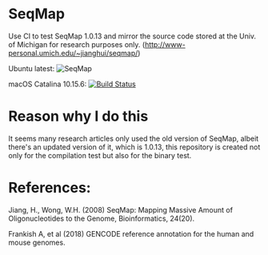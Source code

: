 # SeqMap

Use CI to test SeqMap 1.0.13 and mirror the source code stored at the Univ. of Michigan for research purposes only. (http://www-personal.umich.edu/~jianghui/seqmap/)

Ubuntu latest: ![SeqMap](https://github.com/MitsuhaMiyamizu/SeqMap/workflows/seqmap/badge.svg)

macOS Catalina 10.15.6: [![Build Status](https://dev.azure.com/medbioinfo/seqmap/_apis/build/status/macOS%2010.15.6?branchName=master)](https://dev.azure.com/medbioinfo/seqmap/_build/latest?definitionId=1&branchName=master)
# Reason why I do this
It seems many research articles only used the old version of SeqMap, albeit there's an updated version of it,
which is 1.0.13, this repository is created not only for the compilation test but also for the binary test.

# References:

Jiang, H., Wong, W.H. (2008) SeqMap: Mapping Massive Amount of Oligonucleotides to the Genome, Bioinformatics, 24(20).

Frankish A, et al (2018) GENCODE reference annotation for the human and mouse genomes.
